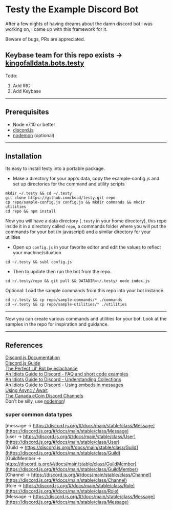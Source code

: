 # Testy the Example Discord Bot

After a few nights of having dreams about the damn discord bot i was working on, i came up with this framework for it.

Beware of bugs,  PRs are appreciated.

## Keybase team for this repo exists -> [kingofalldata.bots.testy](keybase://team/kingofalldata.bots.testy)


Todo: 

1. Add IRC
2. Add Keybase


---

## Prerequisites

* Node v7.10 or better
* [discord.js](https://github.com/discordjs/discord.js)
* [nodemon](https://github.com/remy/nodemon) (optional)


---

## Installation

Its easy to install testy into a portable package.

* Make a directory for your app's data, copy the example-config.js and set up directories for the command and utility scripts
```
mkdir ~/.testy && cd ~/.testy
git clone https://github.com/koad/testy.git repo
cp repo/sample-config.js config.js && mkdir commands && mkdir utilities
cd repo && npm install
```

Now you will have a data directory (`.testy` in your home directory), this repo inside it in a directory called `repo`, a commands folder where you will put the commands for your bot (in javascript) and a similar directory for your utilities

* Open up ``config.js`` in your favorite editor and edit the values to reflect your machine/situation
```
cd ~/.testy && subl config.js
```

* Then to update then run the bot from the repo.
```
cd ~/.testy/repo && git pull && DATADIR=~/.testy/ node index.js
```

Optional: Load the sample commands from this repo into your bot instance.
```
cd ~/.testy && cp repo/sample-commands/* ./commands
cd ~/.testy && cp repo/sample-utilities/* ./utilities
```
---

Now you can create various commands and utilities for your bot.  Look at the samples in the repo for inspiration and guidance.

---

## References

[Discord.js Documentation](https://discord.js.org/#/docs/main/stable/general/welcome)  
[Discord.js Guide](https://discordjs.guide/#/)  
[The Perfect Lil' Bot by eslachance](https://gist.github.com/eslachance/3349734a98d30011bb202f47342601d3)  
[An Idiots Guide to Discord - FAQ and short code examples](https://github.com/AnIdiotsGuide/discordjs-bot-guide/blob/master/frequently-asked-questions.md)  
[An Idiots Guide to Discord - Understanding Collections](https://anidiotsguide_old.gitbooks.io/discord-js-bot-guide/content/information/understanding-collections.html)  
[An Idiots Guide to Discord - Using embeds in messages](https://anidiotsguide_old.gitbooks.io/discord-js-bot-guide/content/examples/using-embeds-in-messages.html)  
[Using Async / Await](https://github.com/AnIdiotsGuide/discordjs-bot-guide/blob/master/other-guides/async-await.md)  
[The Canada eCoin Discord Channels](https://discord.gg/9wAtaBG)    
Don't be silly, use [nodemon](https://github.com/remy/nodemon)!  

### super common data types  

[message -> https://discord.js.org/#/docs/main/stable/class/Message](https://discord.js.org/#/docs/main/stable/class/Message)  
[user -> https://discord.js.org/#/docs/main/stable/class/User](https://discord.js.org/#/docs/main/stable/class/User)  
[Guild -> https://discord.js.org/#/docs/main/stable/class/Guild](https://discord.js.org/#/docs/main/stable/class/Guild)  
[GuildMember -> https://discord.js.org/#/docs/main/stable/class/GuildMember](https://discord.js.org/#/docs/main/stable/class/GuildMember)  
[Channel -> https://discord.js.org/#/docs/main/stable/class/Channel](https://discord.js.org/#/docs/main/stable/class/Channel)  
[Role -> https://discord.js.org/#/docs/main/stable/class/Role](https://discord.js.org/#/docs/main/stable/class/Role)  
[Message -> https://discord.js.org/#/docs/main/stable/class/Message](https://discord.js.org/#/docs/main/stable/class/Message)  
